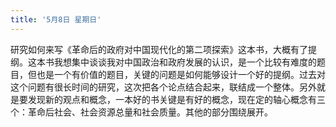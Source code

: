 ```yaml
---
title: '5月8日 星期日'
---
```


研究如何来写《革命后的政府对中国现代化的第二项探索》这本书，大概有了提纲。这本书我想集中谈谈我对中国政治和政府发展的认识，是一个比较有难度的题目，但也是一个有价值的题目，关键的问题是如何能够设计一个好的提纲。过去对这个问题有很长时间的研究，这次把各个论点结合起来，联结成一个整体。另外就是要发现新的观点和概念，一本好的书关键是有好的概念，现在定的轴心概念有三个：革命后社会、社会资源总量和社会质量。其他的部分围绕展开。

